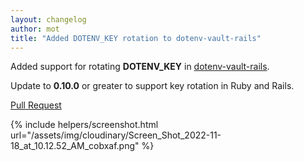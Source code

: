 ```yaml
---
layout: changelog
author: mot
title: "Added DOTENV_KEY rotation to dotenv-vault-rails"
---
```


Added support for rotating <strong>DOTENV_KEY</strong> in [dotenv-vault-rails](https://github.com/motdotla/dotenv-vault-ruby).

Update to <strong>0.10.0</strong> or greater to support key rotation in Ruby and Rails.

[Pull Request](https://github.com/motdotla/dotenv-vault-ruby/pull/2)

{% include helpers/screenshot.html url="/assets/img/cloudinary/Screen_Shot_2022-11-18_at_10.12.52_AM_cobxaf.png" %}

